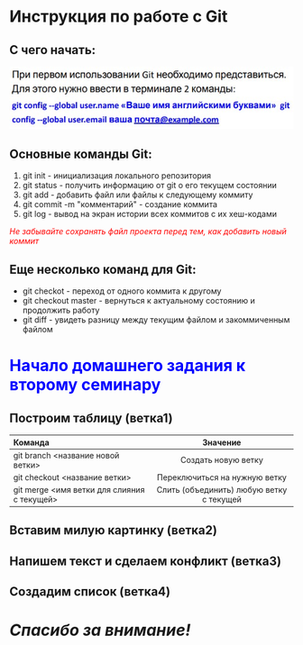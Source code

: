 # Инструкция по работе с Git
## С чего начать:
![images](/123.jpg)

## Основные команды Git:
1. git init - инициализация локального репозитория
2. git status - получить информацию от git о его текущем состоянии
3. git add - добавить файл или файлы к следующему коммиту
4. git commit -m "комментарий" - создание коммита
5. git log - вывод на экран истории всех коммитов с их хеш-кодами

<font color=red> *Не забывайте сохранять файл проекта перед тем, как добавить новый коммит* </font>

## Еще несколько команд для Git:
* git checkot - переход от одного коммита к другому
* git checkout master - вернуться к актуальному состоянию и продолжить работу
* git diff - увидеть разницу между текущим файлом и закоммиченным файлом

# <font color=blue> Начало домашнего задания к второму семинару </font>

## Построим таблицу (ветка1)

| Команда  | Значение  |
|:------------- |:---------------:|
| git branch <название новой ветки>     | Создать новую ветку |
| git checkout <название ветки> | Переключиться на нужную ветку        |
| git merge <имя ветки для слияния с текущей> | Слить (объединить) любую ветку с текущей       |

## Вставим милую картинку (ветка2)

## Напишем текст и сделаем конфликт (ветка3)

## Создадим список (ветка4)


# ***Спасибо за внимание!***